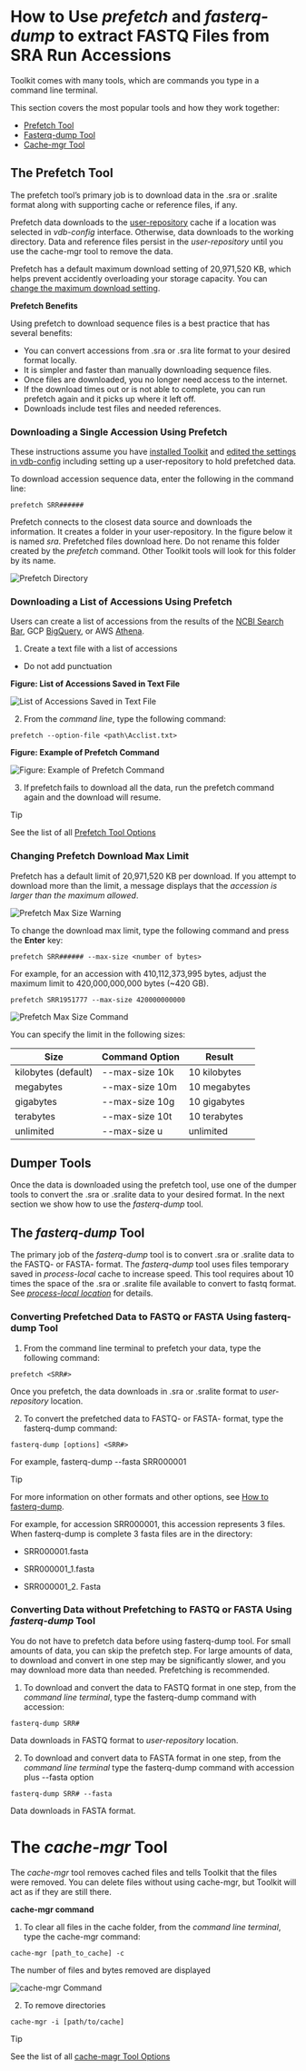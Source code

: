 # How to Use _prefetch_ and _fasterq-dump_ to extract FASTQ Files from SRA Run Accessions

Toolkit comes with many tools, which are commands you type in a command line terminal.

This section covers the most popular tools and how they work together:
* [Prefetch Tool](#the-prefetch-tool)
* [Fasterq-dump Tool](#the-fasterq-dump-tool)    
* [Cache-mgr Tool](#the-cache-mgr-tool)
  
## The Prefetch Tool

The prefetch tool’s primary job is to download data in the .sra or .sralite format along with supporting cache or reference files, if any. 

Prefetch data downloads to the [user-repository](03.-Review-and-Adjust-Toolkit-Settings.md) cache if a location was selected in _vdb-config_ interface. Otherwise, data downloads to the working directory. Data and reference files persist in the _user-repository_ until you use the cache-mgr tool to remove the data. 

Prefetch has a default maximum download setting of 20,971,520 KB, which helps prevent accidently overloading your storage capacity. You can [change the maximum download setting](#changing-prefetch-download-max-limit).


**Prefetch Benefits**

Using prefetch to download sequence files is a best practice that has several benefits:
* You can convert accessions from .sra or .sra lite format to your desired format locally.
* It is simpler and faster than manually downloading sequence files.
* Once files are downloaded, you no longer need access to the internet.
* If the download times out or is not able to complete, you can run prefetch again and it picks up where it left off.
* Downloads include test files and needed references.

### Downloading a Single Accession Using Prefetch

These instructions assume you have [installed Toolkit](02.-Downloading-SRA-Toolkit.md) and [edited the settings in vdb-config](03.-Review-and-Adjust-Toolkit-Settings.md#review-and-adjust-toolkit-settings) including setting up a user-repository to hold prefetched data.

To download accession sequence data, enter the following in the command line:

`prefetch SRR######`

Prefetch connects to the closest data source and downloads the information. It creates a folder in your user-repository. In the figure below it is named _sra_. Prefetched files download here. Do not rename this folder created by the _prefetch_ command. Other Toolkit tools will look for this folder by its name.

![Prefetch Directory](/images/05/prefect-dir.png)

### Downloading a List of Accessions Using Prefetch 

Users can create a list of accessions from the results of the [NCBI Search Bar](https://www.ncbi.nlm.nih.gov/sra/docs/srasearch/), GCP [BigQuery](https://www.ncbi.nlm.nih.gov/sra/docs/sra-bigquery-examples/), or AWS [Athena](https://www.ncbi.nlm.nih.gov/sra/docs/sra-athena-examples/). 

1. Create a text file with a list of accessions

  - Do not add punctuation

**Figure: List of Accessions Saved in Text File**

![List of Accessions Saved in Text File](images/05/accession_list-txt.png)

2. From the _command line_, type the following command: 

 `prefetch --option-file <path\Acclist.txt>`

**Figure: Example of Prefetch Command**

![Figure: Example of Prefetch Command](images/05/prefetch-command.png)

3. If prefetch fails to download all the data, run the prefetch command again and the download will resume.  

> [!TIP]
> See the list of all [Prefetch Tool Options](toolkit-tools-options.md#prefetch)

### Changing Prefetch Download Max Limit 

Prefetch has a default limit of 20,971,520 KB per download. If you attempt to download more than the limit, a message displays that the _accession is larger than the maximum allowed_.

![Prefetch Max Size Warning](images/05/prefetch-warning.png)

To change the download max limit, type the following command and press the **Enter** key: 

`prefetch SRR###### --max-size <number of bytes>`

  For example, for an accession with 410,112,373,995 bytes, adjust the maximum limit to 420,000,000,000 bytes (~420 GB). 

  `prefetch SRR1951777 --max-size 420000000000`  

  ![Prefetch Max Size Command](images/05/prefetch-max-size.png)

  You can specify the limit in the following sizes:

  | Size | Command Option | Result |
  | --- | --- | --- |
  | kilobytes (default) | --max-size 10k |  10 kilobytes |
  | megabytes | --max-size 10m | 10 megabytes  |
  | gigabytes  | --max-size 10g   |  10 gigabytes |
  | terabytes | --max-size 10t  | 10 terabytes |
  | unlimited | --max-size u |  unlimited |

  ## Dumper Tools 
  
Once the data is downloaded using the prefetch tool, use one of the dumper tools to convert the .sra or .sralite data to your desired format. In the next section we show how to use the _fasterq-dump_ tool.



## The _fasterq-dump_ Tool 

The primary job of the _fasterq-dump_ tool is to convert .sra or .sralite data to the FASTQ- or FASTA- format. The _fasterq-dump_ tool uses files temporary saved in _process-local_ cache to increase speed. This tool requires about 10 times the space of the .sra or .sralite file available to convert to fastq format. See [_process-local location_](03.-Review-and-Adjust-Toolkit-Settings.md) for details. 



### Converting Prefetched Data to FASTQ or FASTA Using fasterq-dump Tool 

1. From the command line terminal to prefetch your data, type the following command:
   
 `prefetch <SRR#>`


Once you prefetch, the data downloads in .sra or .sralite format to _user-repository_ location. 

2. To convert the prefetched data to FASTQ- or FASTA- format, type the fasterq-dump command: 

`fasterq-dump [options] <SRR#>`

For example, fasterq-dump --fasta SRR000001

 > [!TIP]
> For more information on other formats and other options, see [How to fasterq-dump](https://github.com/ncbi/sra-tools/wiki/HowTo:-fasterq-dump). 


For example, for accession SRR000001, this accession represents 3 files. When fasterq-dump is complete 3 fasta files are in the directory: 

* SRR000001.fasta 
* SRR000001_1.fasta

* SRR000001_2. Fasta 

### Converting Data without Prefetching to FASTQ or FASTA Using _fasterq-dump_ Tool 

You do not have to prefetch data before using fasterq-dump tool. For small amounts of data, you can skip the prefetch step. For large amounts of data, to download and convert in one step may be significantly slower, and you may download more data than needed. Prefetching is recommended. 

1. To download and convert the data to FASTQ format in one step, from the _command line terminal_, type the fasterq-dump command with accession: 

`fasterq-dump SRR#` 

Data downloads in FASTQ format to _user-repository_ location. 

2. To download and convert data to FASTA format in one step, from the _command line terminal_ type the fasterq-dump command with accession plus --fasta option 

`fasterq-dump SRR# --fasta`

Data downloads in FASTA format. 

# The _cache-mgr_ Tool 

The _cache-mgr_ tool removes cached files and tells Toolkit that the files were removed. You can delete files without using cache-mgr, but Toolkit will act as if they are still there.  

**cache-mgr command**

1. To clear all files in the cache folder, from the _command line terminal_, type the cache-mgr command: 

`cache-mgr [path_to_cache] -c`    

The number of files and bytes removed are displayed 

![_cache-mgr_ Command](images/05/cache-mgr-command.png)

2. To remove directories 

`cache-mgr -i [path/to/cache]`  

> [!TIP]
> See the list of all [cache-magr Tool Options](toolkit-tools-options.md#cache-mgr)





